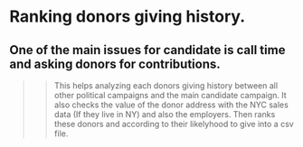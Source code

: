 # Ranking donors giving history.
## One of the main issues for candidate is call time and asking donors for contributions.

>> This helps analyzing each donors giving history between all other political campaigns and the main candidate campaign. It also checks the value of the donor address with the NYC sales data (If they live in NY) and also the employers. Then ranks these donors and according to their likelyhood to give into a csv file.